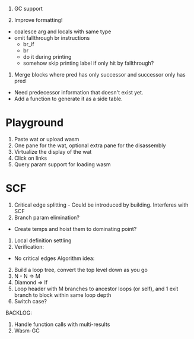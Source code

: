 1. GC support

1. Improve formatting!
 - coalesce arg and locals with same type
 - omit fallthrough br instructions
   - br_if
   - br
   - do it during printing
   - somehow skip printing label if only hit by fallthrough?

1. Merge blocks where pred has only successor and successor only has pred
  - Need predecessor information that doesn't exist yet.
  - Add a function to generate it as a side table.
  
# Playground

1. Paste wat or upload wasm
1. One pane for the wat, optional extra pane for the disassembly
1. Virtualize the display of the wat
1. Click on links
1. Query param support for loading wasm

# SCF

1. Critical edge splitting - Could be introduced by building. Interferes with SCF
1. Branch param elimination?
  - Create temps and hoist them to dominating point?
1. Local definition settling
1. Verification:
  - No critical edges
Algorithm idea:
  2. Build a loop tree, convert the top level down as you go
  1. N - N => M
  1. Diamond => If
  1. Loop header with M branches to ancestor loops (or self), and 1 exit branch to block within same loop depth
  1. Switch case?

BACKLOG:
  1. Handle function calls with multi-results
  1. Wasm-GC
